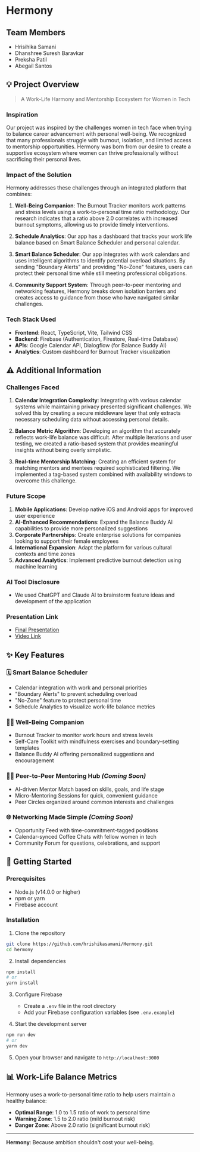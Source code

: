 # Hermony

## Team Members
- Hrisihika Samani
- Dhanshree Suresh Baravkar
- Preksha Patil
- Abegail Santos

## 💡 Project Overview

> A Work-Life Harmony and Mentorship Ecosystem for Women in Tech

### Inspiration
Our project was inspired by the challenges women in tech face when trying to balance career advancement with personal well-being. We recognized that many professionals struggle with burnout, isolation, and limited access to mentorship opportunities. Hermony was born from our desire to create a supportive ecosystem where women can thrive professionally without sacrificing their personal lives.

### Impact of the Solution
Hermony addresses these challenges through an integrated platform that combines:

1. **Well-Being Companion**: The Burnout Tracker monitors work patterns and stress levels using a work-to-personal time ratio methodology. Our research indicates that a ratio above 2.0 correlates with increased burnout symptoms, allowing us to provide timely interventions.

2. **Schedule Analytics**: Our app has a dashboard that tracks your work life balance based on Smart Balance Scheduler and personal calendar.
   
3. **Smart Balance Scheduler**: Our app integrates with work calendars and uses intelligent algorithms to identify potential overload situations. By sending "Boundary Alerts" and providing "No-Zone" features, users can protect their personal time while still meeting professional obligations.

5. **Community Support System**: Through peer-to-peer mentoring and networking features, Hermony breaks down isolation barriers and creates access to guidance from those who have navigated similar challenges.

### Tech Stack Used
- **Frontend**: React, TypeScript, Vite, Tailwind CSS
- **Backend**: Firebase (Authentication, Firestore, Real-time Database)
- **APIs**: Google Calendar API, Dialogflow (for Balance Buddy AI)
- **Analytics**: Custom dashboard for Burnout Tracker visualization

## ⚠ Additional Information

### Challenges Faced
1. **Calendar Integration Complexity**: Integrating with various calendar systems while maintaining privacy presented significant challenges. We solved this by creating a secure middleware layer that only extracts necessary scheduling data without accessing personal details.

2. **Balance Metric Algorithm**: Developing an algorithm that accurately reflects work-life balance was difficult. After multiple iterations and user testing, we created a ratio-based system that provides meaningful insights without being overly simplistic.

3. **Real-time Mentorship Matching**: Creating an efficient system for matching mentors and mentees required sophisticated filtering. We implemented a tag-based system combined with availability windows to overcome this challenge.

### Future Scope
1. **Mobile Applications**: Develop native iOS and Android apps for improved user experience
2. **AI-Enhanced Recommendations**: Expand the Balance Buddy AI capabilities to provide more personalized suggestions
3. **Corporate Partnerships**: Create enterprise solutions for companies looking to support their female employees
4. **International Expansion**: Adapt the platform for various cultural contexts and time zones
5. **Advanced Analytics**: Implement predictive burnout detection using machine learning

### AI Tool Disclosure
- We used ChatGPT and Claude AI to brainstorm feature  ideas and development of the application

### Presentation Link
- [Final Presentation](https://www.canva.com/design/DAGiYwYLXFE/1O8Oj5p1N0bIWN770rp-Lw/edit)
- [Video Link](https://drive.google.com/drive/folders/1MBtgn53OyIvd2U5gKityJ7cMdReH9dmL?usp=sharing)

## ✨ Key Features

### 🗓️ Smart Balance Scheduler
- Calendar integration with work and personal priorities
- "Boundary Alerts" to prevent scheduling overload
- "No-Zone" feature to protect personal time
- Schedule Analytics to visualize work-life balance metrics

### 🧘‍♀️ Well-Being Companion
- Burnout Tracker to monitor work hours and stress levels
- Self-Care Toolkit with mindfulness exercises and boundary-setting templates
- Balance Buddy AI offering personalized suggestions and encouragement

### 👯‍♀️ Peer-to-Peer Mentoring Hub *(Coming Soon)*
- AI-driven Mentor Match based on skills, goals, and life stage
- Micro-Mentoring Sessions for quick, convenient guidance
- Peer Circles organized around common interests and challenges

### 🌐 Networking Made Simple *(Coming Soon)*
- Opportunity Feed with time-commitment-tagged positions
- Calendar-synced Coffee Chats with fellow women in tech
- Community Forum for questions, celebrations, and support

## 🚀 Getting Started

### Prerequisites
- Node.js (v14.0.0 or higher)
- npm or yarn
- Firebase account

### Installation

1. Clone the repository
```bash
git clone https://github.com/hrishikasamani/Hermony.git
cd hermony
```

2. Install dependencies
```bash
npm install
# or
yarn install
```

3. Configure Firebase
   - Create a `.env` file in the root directory
   - Add your Firebase configuration variables (see `.env.example`)

4. Start the development server
```bash
npm run dev
# or
yarn dev
```

5. Open your browser and navigate to `http://localhost:3000`

## 📊 Work-Life Balance Metrics

Hermony uses a work-to-personal time ratio to help users maintain a healthy balance:
- **Optimal Range**: 1.0 to 1.5 ratio of work to personal time
- **Warning Zone**: 1.5 to 2.0 ratio (mild burnout risk)
- **Danger Zone**: Above 2.0 ratio (significant burnout risk)

---

**Hermony**: Because ambition shouldn't cost your well-being.
